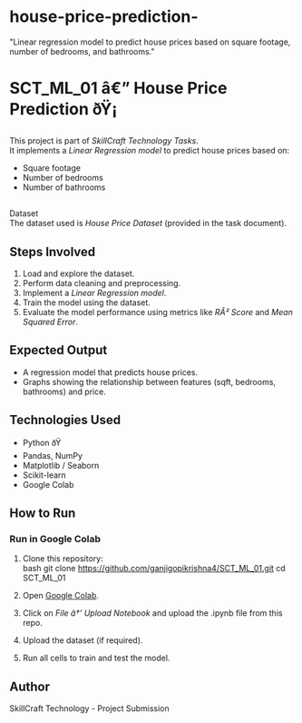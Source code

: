 # house-price-prediction-
"Linear regression model to predict house prices based on square footage, number of bedrooms, and bathrooms."
# SCT_ML_01 â€” House Price Prediction ðŸ¡

This project is part of *SkillCraft Technology Tasks*.  
It implements a *Linear Regression model* to predict house prices based on:  
- Square footage  
- Number of bedrooms  
- Number of bathrooms  

## 
Dataset  
The dataset used is *House Price Dataset* (provided in the task document).  

##  Steps Involved  
1. Load and explore the dataset.  
2. Perform data cleaning and preprocessing.  
3. Implement a *Linear Regression model*.  
4. Train the model using the dataset.  
5. Evaluate the model performance using metrics like *RÂ² Score* and *Mean Squared Error*.  

##  Expected Output  
- A regression model that predicts house prices.  
- Graphs showing the relationship between features (sqft, bedrooms, bathrooms) and price.  

##  Technologies Used  
- Python ðŸ  
- Pandas, NumPy  
- Matplotlib / Seaborn  
- Scikit-learn  
- Google Colab  

##  How to Run  

###  Run in Google Colab  
1. Clone this repository:  
   bash
   git clone https://github.com/ganjigopikrishna4/SCT_ML_01.git
   cd SCT_ML_01
     

2. Open [Google Colab](https://colab.research.google.com/).  
3. Click on *File â†’ Upload Notebook* and upload the .ipynb file from this repo.  
4. Upload the dataset (if required).  
5. Run all cells to train and test the model. 
##  Author  
SkillCraft Technology - Project Submission 
